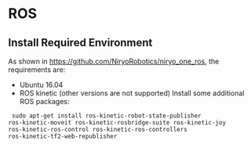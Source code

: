 # ROS
## Install Required Environment
As shown in https://github.com/NiryoRobotics/niryo_one_ros, the requirements are:
  * Ubuntu 16.04
  * ROS kinetic (other versions are not supported)
Install some additional ROS packages: 

<code> sudo apt-get install ros-kinetic-robot-state-publisher ros-kinetic-moveit ros-kinetic-rosbridge-suite ros-kinetic-joy ros-kinetic-ros-control ros-kinetic-ros-controllers ros-kinetic-tf2-web-republisher
